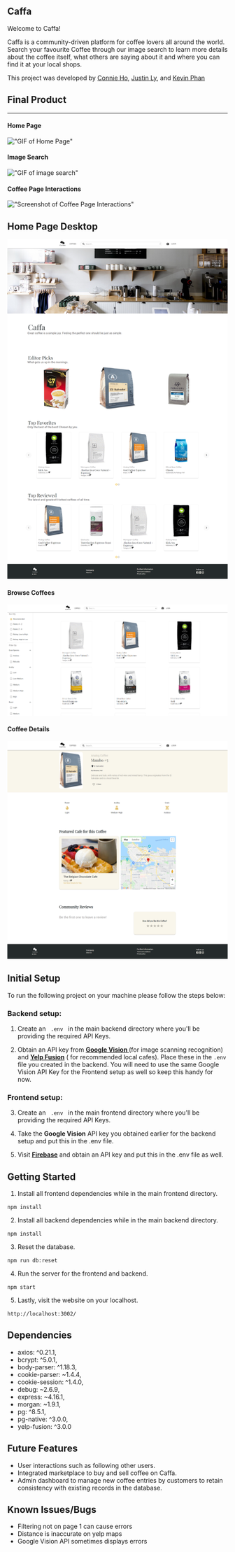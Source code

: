 ## Caffa 

Welcome to Caffa!

Caffa is a community-driven platform for coffee lovers all around the world. Search your favourite Coffee through our image search to learn more details about the coffee itself, what others are saying about it and where you can find it at your local shops.

This project was developed by <a href="">Connie Ho</a>, <a href="">Justin Ly</a>, and <a href="">Kevin Phan</a>


## Final Product

___  

#### Home Page
!["GIF of Home Page"](https://github.com/connie-ho/caffa/blob/master/docs/screenshots/homepage-scroll.gif?raw=true)

#### Image Search
!["GIF of image search"](https://github.com/connie-ho/caffa/blob/master/docs/screenshots/image-search.gif?raw=true)

#### Coffee Page Interactions
!["Screenshot of Coffee Page Interactions"](https://github.com/connie-ho/caffa/blob/master/docs/screenshots/05-caffa.gif)

## Home Page Desktop
!["Screenshot of Home Page"](https://github.com/connie-ho/caffa/blob/master/docs/screenshots/01-home.png?raw=true)

#### Browse Coffees
!["Screenshot of Browse Coffees"](./docs/screenshots/03-browse-coffee.png)

#### Coffee Details
!["Screenshot of Coffee Details"](./docs/screenshots/04-coffee.png)




## Initial Setup


To run the following project on your machine please follow the steps below:  



### Backend setup:

1. Create an <code> .env </code> in the main backend directory where you'll be providing the required API Keys. 

2. Obtain an API key from **<a href="https://cloud.google.com/vision/docs/setup">Google Vision </a>** (for image scanning recognition) and **<a href="https://www.yelp.ca/fusion">Yelp Fusion</a>** ( for recommended local cafes). Place these in the ```.env ``` file you created in the backend. 
You will need to use the same Google Vision API Key for the Frontend setup as well so keep this handy for now.


### Frontend setup:

3. Create an <code> .env </code> in the main frontend directory where you'll be providing the required API Keys. 

4. Take the **Google Vision** API key you obtained earlier for the backend setup and put this in the .env file. 

5. Visit **<a href="https://firebase.google.com/docs/storage">Firebase</a>** and obtain an API key and put this in the .env file as well.


## Getting Started 

1. Install all frontend dependencies while in the main frontend directory.
```
npm install
```

2. Install all backend dependencies while in the main backend directory.

```
npm install
```

3. Reset the database.

```
npm run db:reset
```

4. Run the server for the frontend and backend.
```
npm start
```

5. Lastly, visit the website on your localhost.
```
http://localhost:3002/
```

## Dependencies

- axios: ^0.21.1,
- bcrypt: ^5.0.1,
- body-parser: ^1.18.3,
- cookie-parser: ~1.4.4,
- cookie-session: ^1.4.0,
- debug: ~2.6.9,
- express: ~4.16.1,
- morgan: ~1.9.1,
- pg: ^8.5.1,
- pg-native: ^3.0.0,
- yelp-fusion: ^3.0.0

## Future Features

- User interactions such as following other users.
- Integrated marketplace to buy and sell coffee on Caffa.
- Admin dashboard to manage new coffee entries by customers to retain consistency with existing records in the database.



## Known Issues/Bugs
- Filtering not on page 1 can cause errors
- Distance is inaccurate on yelp maps
- Google Vision API sometimes displays errors
